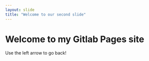 ```yaml
---
layout: slide
title: "Welcome to our second slide"
---
```

# Welcome to my Gitlab Pages site
Use the left arrow to go back!
